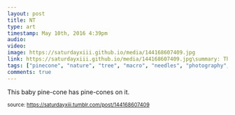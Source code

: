 ```yaml
---
layout: post
title: NT
type: art
timestamp: May 10th, 2016 4:39pm
audio: 
video: 
image: https://saturdayxiii.github.io/media/144168607409.jpg
link: https://saturdayxiii.github.io/media/144168607409.jpg\summary: This baby pine-cone has pine-cones on it. 
tags: ["pinecone", "nature", "tree", "macro", "needles", "photography", "art"]
comments: true
---
```


This baby pine-cone has pine-cones on it.
<br/>
 
  
<small>source: https://saturdayxiii.tumblr.com/post/144168607409</small>